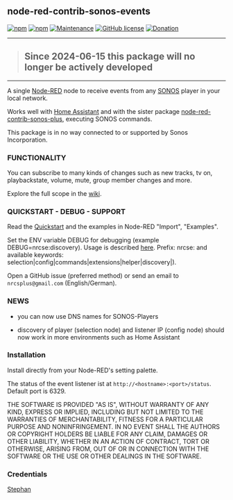 ## node-red-contrib-sonos-events

[![npm](https://img.shields.io/npm/dt/node-red-contrib-sonos-events.svg)](https://www.npmjs.com/package/node-red-contrib-sonos-events)
[![npm](https://img.shields.io/npm/v/node-red-contrib-sonos-events.svg)](https://www.npmjs.com/package/node-red-contrib-sonos-events)
[![Maintenance](https://img.shields.io/badge/Maintained%3F-NO-red.svg)](https://GitHub.com/Naereen/StrapDown.js/graphs/commit-activity)
[![GitHub license](https://img.shields.io/badge/license-MIT-blue.svg)](https://raw.githubusercontent.com/hklages/node-red-contrib-sonos-plus/master/LICENSE)
[![Donation](https://img.shields.io/badge/donation-cappuccino-orange)](https://www.buymeacoffee.com/hklages)

---

> ## Since 2024-06-15 this package will no longer be actively developed

---

A single [Node-RED](https://nodered.org/) node to receive events from any [SONOS](https://www.sonos.com/) player in your local network.

Works well with [Home Assistant](https://www.home-assistant.io/) and with the sister package [node-red-contrib-sonos-plus](https://www.npmjs.com/package/node-red-contrib-sonos-plus), executing SONOS commands.

This package is in no way connected to or supported by Sonos Incorporation.

### FUNCTIONALITY

You can subscribe to many kinds of changes such as new tracks, tv on, playbackstate, volume, mute, group member changes and more.

Explore the full scope in the [wiki](https://github.com/hklages/node-red-contrib-sonos-plus/wiki/A.4-Events-aka-Notifications).

### QUICKSTART - DEBUG - SUPPORT

Read the [Quickstart](https://github.com/hklages/node-red-contrib-sonos-plus/wiki/A.4-Events-aka-Notifications#quickstart) and the examples in Node-RED "Import", "Examples".

Set the ENV variable DEBUG for debugging (example DEBUG=nrcse:discovery). Usage is described [here](https://www.npmjs.com/package/debug). Prefix: nrcse: and available keywords: selection|config|commands|extensions|helper|discovery|).

Open a GitHub issue (preferred method) or send an email to `nrcsplus@gmail.com` (English/German).

### NEWS

- you can now use DNS names for SONOS-Players

- discovery of player (selection node) and listener IP (config node) should now work in more environments such as Home Assistant

### Installation

Install directly from your Node-RED's setting palette.

The status of the event listener ist at `http://<hostname>:<port>/status`. Default port is 6329.

THE SOFTWARE IS PROVIDED "AS IS", WITHOUT WARRANTY OF ANY KIND, EXPRESS OR IMPLIED, INCLUDING BUT NOT LIMITED TO THE WARRANTIES OF MERCHANTABILITY, FITNESS FOR A PARTICULAR PURPOSE AND NONINFRINGEMENT. IN NO EVENT SHALL THE AUTHORS OR COPYRIGHT HOLDERS BE LIABLE FOR ANY CLAIM, DAMAGES OR OTHER LIABILITY, WHETHER IN AN ACTION OF CONTRACT, TORT OR OTHERWISE, ARISING FROM, OUT OF OR IN CONNECTION WITH THE SOFTWARE OR THE USE OR OTHER DEALINGS IN THE SOFTWARE.

### Credentials

[Stephan](https://github.com/svrooij)
